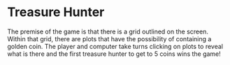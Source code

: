# Treasure Hunter
The premise of the game is that there is a grid outlined on the screen. Within that grid, there are plots that have the possibility of containing a golden coin. The player and computer take turns clicking on plots to reveal what is there and the first treasure hunter to get to 5 coins wins the game!
